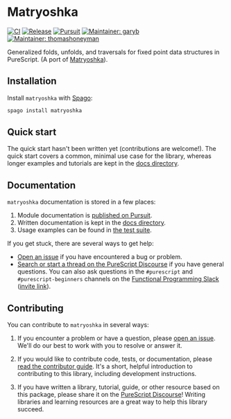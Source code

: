# Matryoshka

[![CI](https://github.com/purescript-contrib/purescript-matryoshka/workflows/CI/badge.svg?branch=main)](https://github.com/purescript-contrib/purescript-matryoshka/actions?query=workflow%3ACI+branch%3Amain)
[![Release](https://img.shields.io/github/release/purescript-contrib/purescript-matryoshka.svg)](https://github.com/purescript-contrib/purescript-matryoshka/releases)
[![Pursuit](https://pursuit.purescript.org/packages/purescript-matryoshka/badge)](https://pursuit.purescript.org/packages/purescript-matryoshka)
[![Maintainer: garyb](https://img.shields.io/badge/maintainer-garyb-teal.svg)](https://github.com/garyb)
[![Maintainer: thomashoneyman](https://img.shields.io/badge/maintainer-thomashoneyman-teal.svg)](https://github.com/thomashoneyman)

Generalized folds, unfolds, and traversals for fixed point data structures in PureScript. (A port of [Matryoshka](https://github.com/slamdata/matryoshka)).

## Installation

Install `matryoshka` with [Spago](https://github.com/purescript/spago):

```sh
spago install matryoshka
```

## Quick start

The quick start hasn't been written yet (contributions are welcome!). The quick start covers a common, minimal use case for the library, whereas longer examples and tutorials are kept in the [docs directory](./docs).

## Documentation

`matryoshka` documentation is stored in a few places:

1. Module documentation is [published on Pursuit](https://pursuit.purescript.org/packages/purescript-matryoshka).
2. Written documentation is kept in the [docs directory](./docs).
3. Usage examples can be found in [the test suite](./test).

If you get stuck, there are several ways to get help:

- [Open an issue](https://github.com/purescript-contrib/purescript-matryoshka/issues) if you have encountered a bug or problem.
- [Search or start a thread on the PureScript Discourse](https://discourse.purescript.org) if you have general questions. You can also ask questions in the `#purescript` and `#purescript-beginners` channels on the [Functional Programming Slack](https://functionalprogramming.slack.com) ([invite link](https://fpchat-invite.herokuapp.com/)).

## Contributing

You can contribute to `matryoshka` in several ways:

1. If you encounter a problem or have a question, please [open an issue](https://github.com/purescript-contrib/purescript-matryoshka/issues). We'll do our best to work with you to resolve or answer it.

2. If you would like to contribute code, tests, or documentation, please [read the contributor guide](./CONTRIBUTING.md). It's a short, helpful introduction to contributing to this library, including development instructions.

3. If you have written a library, tutorial, guide, or other resource based on this package, please share it on the [PureScript Discourse](https://discourse.purescript.org)! Writing libraries and learning resources are a great way to help this library succeed.
